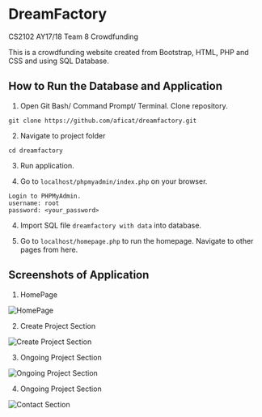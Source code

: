 # DreamFactory
CS2102 AY17/18 Team 8 Crowdfunding

This is a crowdfunding website created from Bootstrap, HTML, PHP and CSS and using SQL Database. 

## How to Run the Database and Application
1. Open Git Bash/ Command Prompt/ Terminal. Clone repository.

```
git clone https://github.com/aficat/dreamfactory.git 
```
2. Navigate to project folder

```
cd dreamfactory
```
3. Run application.

4. Go to `localhost/phpmyadmin/index.php` on your browser.
```
Login to PHPMyAdmin.
username: root
password: <your_password>
```

4. Import SQL file `dreamfactory with data` into database.

5. Go to `localhost/homepage.php` to run the homepage. Navigate to other pages from here.

## Screenshots of Application
1. HomePage

![HomePage](https://i.pinimg.com/originals/81/7a/8a/817a8a2f2b59c557fe47b2da58ffbd86.jpg)

2. Create Project Section

![Create Project Section](https://i.pinimg.com/originals/75/40/6a/75406adef06ed7101c186e3b08c6f70b.png)

3. Ongoing Project Section

![Ongoing Project Section](https://i.pinimg.com/originals/75/74/10/7574108526ad844206f290763dd57dd0.png)

4. Ongoing Project Section

![Contact Section](https://i.pinimg.com/originals/8a/e5/54/8ae554a9ad7f5b57e34c28c2e208e27b.png)
